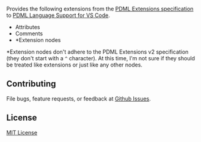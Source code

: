 Provides the following extensions from the [PDML Extensions specification](https://pdml-lang.dev/docs/extensions/specification/index.html) to [PDML Language Support for VS Code](https://marketplace.visualstudio.com/items?itemName=shelby-landen.pdml).

- Attributes
- Comments
- *Extension nodes

*Extension nodes don't adhere to the PDML Extensions v2 specification (they don't start with a `^` character). At this time, I'm not sure if they should be treated like extensions or just like any other nodes.

## Contributing

File bugs, feature requests, or feedback at [Github Issues](https://github.com/slanden/vscode-pdml/issues).

## License

[MIT License](LICENSE)
